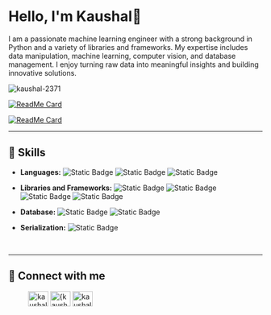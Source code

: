 # Hello, I'm Kaushal👋

I am a passionate machine learning engineer with a strong background in Python and a variety of libraries and frameworks. My expertise includes data manipulation, machine learning, computer vision, and database management. I enjoy turning raw data into meaningful insights and building innovative solutions.
<p align="left"> <img src="https://komarev.com/ghpvc/?username=kaushal-2371&label=Profile%20views&color=0e75b6&style=flat" alt="kaushal-2371" /> </p>

<!--![Kaushal's github stats](https://github-readme-stats.vercel.app/api?username=Kaushal-2371&show_icons=true&title_color=fff&icon_color=79ff97&text_color=9f9f9f&bg_color=151515)-->

<!--<a href="https://github.com/Kaushal-2371/Indian-Weather-Prediction-Model" target="_blank">
  <img align="center" src="https://github-readme-stats.vercel.app/api/pin/?username=Kaushal-2371&repo=Indian-Weather-Prediction-Model&theme=github_dark" />
</a>
<a href="https://github.com/Kaushal-2371/Realtime-Face-Detection-Model" target="_blank">
 <img align="center" src="https://github-readme-stats.vercel.app/api/pin/?username=Kaushal-2371&repo=Realtime-Face-Detection-Model&theme=github_dark" />
</a>
-->

[![ReadMe Card](https://github-readme-stats.vercel.app/api/pin/?username=Kaushal-2371&repo=Realtime-Face-Detection-Model)](https://github.com/Kaushal-2371/Realtime-Face-Detection-Model)

[![ReadMe Card](https://github-readme-stats.vercel.app/api/pin/?username=minoveaz&repo=node-app)](https://github.com/minoveaz/node-app)

-------

## 🔧 Skills

- **Languages:** ![Static Badge](https://img.shields.io/badge/Pyhton-black?logo=Python)
 ![Static Badge](https://img.shields.io/badge/C%20programing%20-%20black?logo=C) ![Static Badge](https://img.shields.io/badge/R%20programing%20-%20black?logo=R)

- **Libraries and Frameworks:** ![Static Badge](https://img.shields.io/badge/Pandas%20-%20black?logo=pandas) ![Static Badge](https://img.shields.io/badge/Scikit--learn%20-%20black?logo=Scikit-learn)
 ![Static Badge](https://img.shields.io/badge/Seaborn%20-%20black?logo=opensea)
 ![Static Badge](https://img.shields.io/badge/OpenCV%20-%20black?logo=opencv)

- **Database:** ![Static Badge](https://img.shields.io/badge/Mongodb%20-%20black?logo=mongodb) ![Static Badge](https://img.shields.io/badge/MySQL%20-%20black?logo=MySQL)

- **Serialization:** ![Static Badge](https://img.shields.io/badge/Pickle%20-%20black?logo=packer)

<br>

-------

## 🔗 Connect with me

&#160; &#160; &#160; &#160; &#160;
<a href="https://linkedin.com/in/kaushal-sahu" target="blank"><img align="center" src="https://raw.githubusercontent.com/rahuldkjain/github-profile-readme-generator/master/src/images/icons/Social/linked-in-alt.svg" alt="kaushal-sahu" height="30" width="40" /></a>
<a href="https://stackoverflow.com/users/15883741/kaushal-sahu" target="blank"><img align="center" src="https://raw.githubusercontent.com/rahuldkjain/github-profile-readme-generator/master/src/images/icons/Social/stack-overflow.svg" alt="{kaushal}" height="30" width="40" /></a>
<a href="https://www.hackerrank.com/profile/auxinkaushalckp" target="blank"><img align="center" src="https://raw.githubusercontent.com/rahuldkjain/github-profile-readme-generator/master/src/images/icons/Social/hackerrank.svg" alt="kaushal sahu" height="30" width="40" /></a> 


